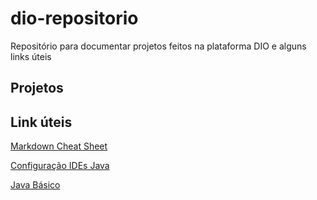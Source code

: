 # dio-repositorio 
Repositório para documentar projetos feitos na plataforma DIO e alguns links úteis

## Projetos

## Link úteis
[Markdown Cheat Sheet](https://www.markdownguide.org/cheat-sheet/)

[Configuração IDEs Java](https://github.com/cami-la/curso-dio-dominando-ides-java)

[Java Básico](https://docs.oracle.com/javase/tutorial/java/)
